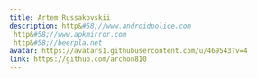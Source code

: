 ```yaml
---
title: Artem Russakovskii
description: http&#58;//www.androidpolice.com http&#58;//www.apkmirror.com http&#58;//beerpla.net
avatar: https://avatars1.githubusercontent.com/u/469543?v=4
link: https://github.com/archon810
---
```

